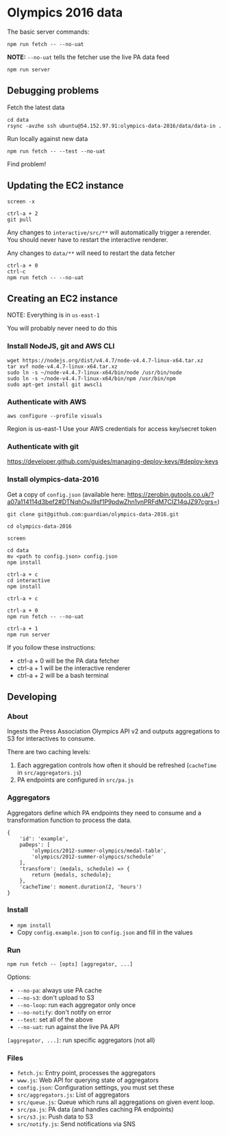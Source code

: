 # Olympics 2016 data

The basic server commands:

```
npm run fetch -- --no-uat
```

<b>NOTE:</b> `--no-uat` tells the fetcher use the live PA data feed

```
npm run server
```

## Debugging problems

Fetch the latest data
```
cd data
rsync -avzhe ssh ubuntu@54.152.97.91:olympics-data-2016/data/data-in .
```

Run locally against new data
```
npm run fetch -- --test --no-uat
```

Find problem!

## Updating the EC2 instance
```
screen -x

ctrl-a + 2
git pull
```

Any changes to `interactive/src/**` will automatically trigger a rerender. You should never
have to restart the interactive renderer.

Any changes to `data/**` will need to restart the data fetcher
```
ctrl-a + 0
ctrl-c
npm run fetch -- --no-uat
```

## Creating an EC2 instance

NOTE: Everything is in `us-east-1`

You will probably never need to do this

### Install NodeJS, git and AWS CLI

```
wget https://nodejs.org/dist/v4.4.7/node-v4.4.7-linux-x64.tar.xz
tar xvf node-v4.4.7-linux-x64.tar.xz
sudo ln -s ~/node-v4.4.7-linux-x64/bin/node /usr/bin/node
sudo ln -s ~/node-v4.4.7-linux-x64/bin/npm /usr/bin/npm
sudo apt-get install git awscli
```

### Authenticate with AWS
```
aws configure --profile visuals
```
Region is us-east-1
Use your AWS credentials for access key/secret token

### Authenticate with git

https://developer.github.com/guides/managing-deploy-keys/#deploy-keys

### Install olympics-data-2016

Get a copy of `config.json` (available here: https://zerobin.gutools.co.uk/?a07a114114d3bef2#DTNqhOvJ9sf1P9pdwZhn1ynPRFdM7CIZ14qJZ97cgrs=)

```
git clone git@github.com:guardian/olympics-data-2016.git

cd olympics-data-2016

screen

cd data
mv <path to config.json> config.json
npm install

ctrl-a + c
cd interactive
npm install

ctrl-a + c

ctrl-a + 0
npm run fetch -- --no-uat

ctrl-a + 1
npm run server
```

If you follow these instructions:
- ctrl-a + 0 will be the PA data fetcher
- ctrl-a + 1 will be the interactive renderer
- ctrl-a + 2 will be a bash terminal


## Developing

### About

Ingests the Press Association Olympics API v2 and outputs aggregations to S3 for interactives to consume.

There are two caching levels:

1. Each aggregation controls how often it should be refreshed (`cacheTime` in `src/aggregators.js`)
2. PA endpoints are configured in `src/pa.js`

### Aggregators

Aggregators define which PA endpoints they need to consume and a transformation function to process the data.

```
{
    'id': 'example',
    paDeps': [
        'olympics/2012-summer-olympics/medal-table',
        'olympics/2012-summer-olympics/schedule'
    ],
    'transform': (medals, schedule) => {
        return {medals, schedule};
    },
    'cacheTime': moment.duration(2, 'hours')
}
```

### Install

- `npm install`
- Copy `config.example.json` to `config.json` and fill in the values

### Run

```
npm run fetch -- [opts] [aggregator, ...]
```

Options:
- `--no-pa`: always use PA cache
- `--no-s3`: don't upload to S3
- `--no-loop`: run each aggregator only once
- `--no-notify`: don't notify on error
- `--test`: set all of the above
- `--no-uat`: run against the live PA API

`[aggregator, ...]`: run specific aggregators (not all)

### Files
- `fetch.js`: Entry point, processes the aggregators
- `www.js`: Web API for querying state of aggregators
- `config.json`: Configuration settings, you must set these
- `src/aggregators.js`: List of aggregators
- `src/queue.js`: Queue which runs all aggregations on given event loop.
- `src/pa.js`: PA data (and handles caching PA endpoints)
- `src/s3.js`: Push data to S3
- `src/notify.js`: Send notifications via SNS

